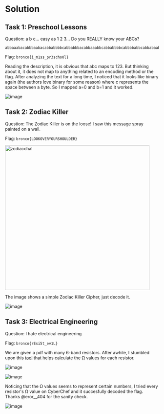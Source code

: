 # Solution
## Task 1: Preschool Lessons
Question: a b c... easy as 1 2 3... Do you REALLY know your ABCs? 
```
abbaaabacabbbaabacabbabbbbcabbabbbacabbaaabbcabbabbbbcabbbbabbcabbabaabcababbbbbcabbabbabcaabbaaabcabbbaabbcabbbaabbcababbbbbcabbbaaaacabbbaabacaabbaabbcabbbaabbcabbaaabbcabbabaaacabbabbbbcaabbaaaacabbabbaacabbbbbab
```

Flag: `bronco{i_m1ss_pr3scho0l}`

Reading the description, it is obvious that abc maps to 123. But thinking about it, it does not map to anything related to an encoding method or the flag. After analyzing the text for a long time, I noticed that it looks like binary again (the authors love binary for some reason) where c represents the space between a byte. So I mapped a=0 and b=1 and it worked.

![image](https://github.com/warlocksmurf/onlinectf-writeups/assets/121353711/d0e13950-97df-4bb0-80a5-52e5c0a0617e)

## Task 2: Zodiac Killer
Question: The Zodiac Killer is on the loose! I saw this message spray painted on a wall.

Flag: `bronco{LOOKOVERYOURSHOULDER}`

<img width="473" alt="zodiacchal" src="https://github.com/warlocksmurf/onlinectf-writeups/assets/121353711/cea38f9b-bf35-453d-beb5-315b99aa72be">

The image shows a simple Zodiac Killer Cipher, just decode it.

![image](https://github.com/warlocksmurf/onlinectf-writeups/assets/121353711/9562f062-32fd-4e39-b079-556bee9ea939)

## Task 3: Electrical Engineering
Question: I hate electrical engineering

Flag: `bronco{rEsi5t_ev1L}`

We are given a pdf with many 6-band resistors. After awhile, I stumbled upon this [tool](https://www.geocachingtoolbox.com/index.php?lang=en&page=resistorCode) that helps calculate the Ω values for each resistor.

![image](https://github.com/warlocksmurf/onlinectf-writeups/assets/121353711/cd7dade1-ca4a-43f1-b13c-8a935d1c7c23)

![image](https://github.com/warlocksmurf/onlinectf-writeups/assets/121353711/fa533ead-7154-414b-9340-de2b6731104c)

Noticing that the Ω values seems to represent certain numbers, I tried every resistor's Ω value on CyberChef and it succesfully decoded the flag. Thanks @eror__404 for the sanity check.

![image](https://github.com/warlocksmurf/onlinectf-writeups/assets/121353711/d28d9846-1d73-4eec-9a20-0858d0c53b51)
